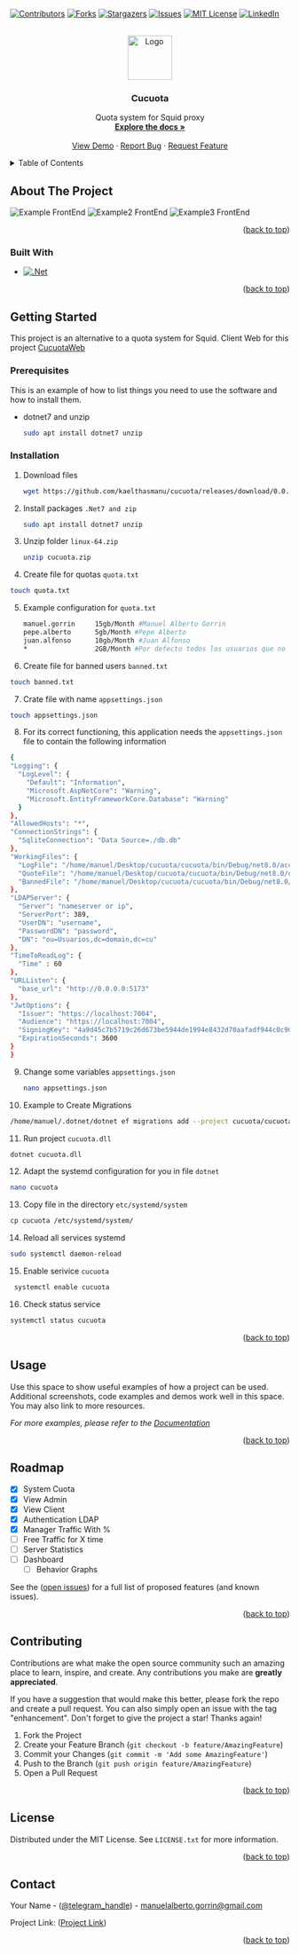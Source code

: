 <!-- Improved compatibility of back to top link: See: https://github.com/othneildrew/Best-README-Template/pull/73 -->
<a name="Cucuota"></a>
<!--
*** Thanks for checking out the Best-README-Template. If you have a suggestion
*** that would make this better, please fork the repo and create a pull request
*** or simply open an issue with the tag "enhancement".
*** Don't forget to give the project a star!
*** Thanks again! Now go create something AMAZING! :D
-->



<!-- PROJECT SHIELDS -->
<!--
*** I'm using markdown "reference style" links for readability.
*** Reference links are enclosed in brackets [ ] instead of parentheses ( ).
*** See the bottom of this document for the declaration of the reference variables
*** for contributors-url, forks-url, etc. This is an optional, concise syntax you may use.
*** https://www.markdownguide.org/basic-syntax/#reference-style-links
-->
[![Contributors][contributors-shield]][contributors-url]
[![Forks][forks-shield]][forks-url]
[![Stargazers][stars-shield]][stars-url]
[![Issues][issues-shield]][issues-url]
[![MIT License][license-shield]][license-url]
[![LinkedIn][linkedin-shield]][linkedin-url]



<!-- PROJECT LOGO -->
<br />
<div align="center">
  <a href="https://github.com/kaelthasmanu/cucuota">
    <img src="/cucuota/img/logo.png" alt="Logo" width="80" height="80">
  </a>

<h3 align="center">Cucuota</h3>

  <p align="center">
    Quota system for Squid proxy
    <br />
    <a href="https://github.com/github_username/repo_name"><strong>Explore the docs »</strong></a>
    <br />
    <br />
    <a href="https://github.com/github_username/repo_name">View Demo</a>
    ·
    <a href="https://github.com/kaelthasmanu/cucuota/issues">Report Bug</a>
    ·
    <a href="https://github.com/kaelthasmanu/cucuota/issues">Request Feature</a>
  </p>
</div>



<!-- TABLE OF CONTENTS -->
<details>
  <summary>Table of Contents</summary>
  <ol>
    <li>
      <a href="#about-the-project">About The Project</a>
      <ul>
        <li><a href="#built-with">Built With</a></li>
      </ul>
    </li>
    <li>
      <a href="#getting-started">Getting Started</a>
      <ul>
        <li><a href="#prerequisites">Prerequisites</a></li>
        <li><a href="#installation">Installation</a></li>
      </ul>
    </li>
    <li><a href="#usage">Usage</a></li>
    <li><a href="#roadmap">Roadmap</a></li>
    <li><a href="#contributing">Contributing</a></li>
    <li><a href="#license">License</a></li>
    <li><a href="#contact">Contact</a></li>
    <li><a href="#acknowledgments">Acknowledgments</a></li>
  </ol>
</details>



<!-- ABOUT THE PROJECT -->
## About The Project

![Example FrontEnd](https://github.com/kaelthasmanu/cucuota/blob/main/cucuota/img/example.png)
![Example2 FrontEnd](https://github.com/kaelthasmanu/cucuota/blob/main/cucuota/img/example2.png)
![Example3 FrontEnd](https://github.com/kaelthasmanu/cucuota/blob/main/cucuota/img/example3.jpg)



<p align="right">(<a href="#readme-top">back to top</a>)</p>



### Built With
* [![.Net][.Net]][.Net-url]


<p align="right">(<a href="#readme-top">back to top</a>)</p>



<!-- GETTING STARTED -->
## Getting Started

This project is an alternative to a quota system for Squid. Client Web for this project [CucuotaWeb](https://github.com/kaelthasmanu/cucuota-frontend)

### Prerequisites

This is an example of how to list things you need to use the software and how to install them.
* dotnet7 and unzip
  ```sh
  sudo apt install dotnet7 unzip
  ```

### Installation


1. Download files
   ```sh
   wget https://github.com/kaelthasmanu/cucuota/releases/download/0.0.1/cucuota.zip
   ```
2. Install packages `.Net7 and zip`
   ```sh
   sudo apt install dotnet7 unzip 
   ```
3. Unzip folder `linux-64.zip`
   ```sh
   unzip cucuota.zip
   ```
4. Create file for quotas `quota.txt`
  ```sh
  touch quota.txt
  ```
5. Example configuration for `quota.txt`
   ```sh
   manuel.gorrin     15gb/Month #Manuel Alberto Gorrin
   pepe.alberto      5gb/Month #Pepe Alberto
   juan.alfonso      10gb/Month #Juan Alfonso
   *                 2GB/Month #Por defecto todos los usuarios que no estan especificados
   ```
6. Create file for banned users `banned.txt`
  ```sh
  touch banned.txt
  ```
7. Crate file with name `appsettings.json`
  ```sh
  touch appsettings.json
  ```
8. For its correct functioning, this application needs the `appsettings.json` file to contain the following information
  ```sh
{
  "Logging": {
    "LogLevel": {
      "Default": "Information",
      "Microsoft.AspNetCore": "Warning",
      "Microsoft.EntityFrameworkCore.Database": "Warning"
    }
  },
  "AllowedHosts": "*",
  "ConnectionStrings": {
    "SqliteConnection": "Data Source=./db.db"
  },
  "WorkingFiles": {
    "LogFile": "/home/manuel/Desktop/cucuota/cucuota/bin/Debug/net8.0/access.log",
    "QuoteFile": "/home/manuel/Desktop/cucuota/cucuota/bin/Debug/net8.0/quota.txt",
    "BannedFile": "/home/manuel/Desktop/cucuota/cucuota/bin/Debug/net8.0/banned.txt"
  },
  "LDAPServer": {
    "Server": "nameserver or ip",
    "ServerPort": 389,
    "UserDN": "username",
    "PasswordDN": "password",
    "DN": "ou=Usuarios,dc=domain,dc=cu"
  },
  "TimeToReadLog": {
    "Time" : 60
  },
  "URLListen": {
    "base_url": "http://0.0.0.0:5173"
  },
  "JwtOptions": {
    "Issuer": "https://localhost:7004",
    "Audience": "https://localhost:7004",
    "SigningKey": "4a9d45c7b5719c26d673be5944de1994e8432d70aafadf944c0c90b6f9437d1f",
    "ExpirationSeconds": 3600
  }
}
```
9. Change some variables `appsettings.json`
   ```sh
   nano appsettings.json
   ```
10. Example to Create Migrations 
  ```sh
  /home/manuel/.dotnet/dotnet ef migrations add --project cucuota/cucuota.csproj --startup-project cucuota/cucuota.csproj --context Database --configuration Debug Initial --output-dir Migrations
  ```
11. Run project `cucuota.dll`
   ```sh
   dotnet cucuota.dll
   ```
12. Adapt the systemd configuration for you in file `dotnet`
  ```sh
  nano cucuota
  ```
13. Copy file in the directory `etc/systemd/system`
  ```sh
  cp cucuota /etc/systemd/system/
  ```
14. Reload all services systemd
  ```sh
  sudo systemctl daemon-reload
  ```
15. Enable serivice `cucuota`
  ```sh
   systemctl enable cucuota
   ```
16. Check status service 
  ```sh
  systemctl status cucuota
  ```

<p align="right">(<a href="#readme-top">back to top</a>)</p>


<!-- USAGE EXAMPLES -->
## Usage

Use this space to show useful examples of how a project can be used. Additional screenshots, code examples and demos work well in this space. You may also link to more resources.

_For more examples, please refer to the [Documentation](https://example.com)_

<p align="right">(<a href="#readme-top">back to top</a>)</p>


<!-- ROADMAP -->
## Roadmap

- [x] System Cuota
- [x] View Admin
- [x] View Client
- [x] Authentication LDAP
- [x] Manager Traffic With %
- [ ] Free Traffic for X time
- [ ] Server Statistics
- [ ] Dashboard
    - [ ] Behavior Graphs

See the ([open issues](https://github.com/kaelthasmanu/cucuota/issues)) for a full list of proposed features (and known issues).

<p align="right">(<a href="#readme-top">back to top</a>)</p>

<!-- CONTRIBUTING -->
## Contributing

Contributions are what make the open source community such an amazing place to learn, inspire, and create. Any contributions you make are **greatly appreciated**.

If you have a suggestion that would make this better, please fork the repo and create a pull request. You can also simply open an issue with the tag "enhancement".
Don't forget to give the project a star! Thanks again!

1. Fork the Project
2. Create your Feature Branch (`git checkout -b feature/AmazingFeature`)
3. Commit your Changes (`git commit -m 'Add some AmazingFeature'`)
4. Push to the Branch (`git push origin feature/AmazingFeature`)
5. Open a Pull Request

<p align="right">(<a href="#readme-top">back to top</a>)</p>



<!-- LICENSE -->
## License

Distributed under the MIT License. See `LICENSE.txt` for more information.

<p align="right">(<a href="#readme-top">back to top</a>)</p>



<!-- CONTACT -->
## Contact

Your Name - ([@telegram_handle](https://t.me/king_0f_deathhh)) - manuelalberto.gorrin@gmail.com

Project Link: ([Project Link](https://github.com/kaelthasmanu/cucuota))

<p align="right">(<a href="#readme-top">back to top</a>)</p>


<!-- MARKDOWN LINKS & IMAGES -->
<!-- https://www.markdownguide.org/basic-syntax/#reference-style-links -->
[contributors-shield]: https://img.shields.io/github/contributors/kaelthasmanu/cucuota.svg?style=for-the-badge
[contributors-url]: https://github.com/kaelthasmanu/cucuota/graphs/contributors
[forks-shield]: https://img.shields.io/github/forks/kaelthasmanu/cucuota.svg?style=for-the-badge
[forks-url]: https://github.com/kaelthasmanu/cucuota/network/members
[stars-shield]: https://img.shields.io/github/stars/kaelthasmanu/cucuota.svg?style=for-the-badge
[stars-url]: https://github.com/kaelthasmanu/cucuota/stargazers
[issues-shield]: https://img.shields.io/github/issues/kaelthasmanu/cucuota.svg?style=for-the-badge
[issues-url]: https://github.com/kaelthasmanu/cucuota/issues
[license-shield]: https://img.shields.io/github/license/kaelthasmanu/cucuota.svg?style=for-the-badge
[license-url]: https://github.com/github_username/repo_name/blob/master/LICENSE.txt
[linkedin-shield]: https://img.shields.io/badge/-LinkedIn-black.svg?style=for-the-badge&logo=linkedin&colorB=555
[linkedin-url]: https://linkedin.com/in/manuel-gorrin-095242238
[product-screenshot]: images/screenshot.png
[.Net]: https://neosmart.net/blog/wp-content/uploads/2019/06/dot-NET-Core-300x300.png
[.Net-url]: https://dotnet.microsoft.com/en-us/apps/aspnet
